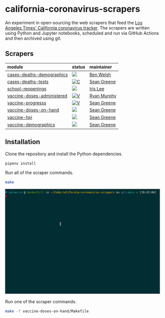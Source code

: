 # california-coronavirus-scrapers

An experiment in open-sourcing the web scrapers that feed the [Los Angeles Times' California coronavirus tracker](https://www.latimes.com/projects/california-coronavirus-cases-tracking-outbreak/). The scrapers are written using Python and Jupyter notebooks, scheduled and run via GitHub Actions and then archived using git.

## Scrapers

| module                  | status                                                                                                                                                                                                                                                   | maintainer  |
|:----------------------|:---------------------------------------------------------------------------------------------------------------------------------------------------------------------------------------------------------------------------------------------------------|:------------|
| [cases-deaths-demographics](https://github.com/datadesk/california-coronavirus-scrapers/tree/main/cases-deaths-demographics) | [![](https://github.com/datadesk/california-coronavirus-scrapers/actions/workflows/cases-deaths-demographics.yaml/badge.svg)](https://github.com/datadesk/california-coronavirus-scrapers/actions/workflows/cases-deaths-demographics.yaml) | [Ben Welsh](https://www.latimes.com/people/ben-welsh) |
| [cases-deaths-tests](https://github.com/datadesk/california-coronavirus-scrapers/tree/main/cases-deaths-tests) | [![C](https://github.com/datadesk/california-coronavirus-scrapers/actions/workflows/cases-deaths-tests.yaml/badge.svg)](https://github.com/datadesk/california-coronavirus-scrapers/actions/workflows/cases-deaths-tests.yaml) | [Sean Greene](https://www.latimes.com/people/sean-greene) |
| [school-reopenings](https://github.com/datadesk/california-coronavirus-scrapers/tree/main/school-reopenings) | [![](https://github.com/datadesk/california-coronavirus-scrapers/actions/workflows/school-reopenings.yaml/badge.svg)](https://github.com/datadesk/california-coronavirus-scrapers/actions/workflows/school-reopenings.yaml) | [Iris Lee](https://www.latimes.com/people/iris-lee) |
| [vaccine-doses-administered](https://github.com/datadesk/california-coronavirus-scrapers/tree/main/vaccine-doses-administered) | [![V](https://github.com/datadesk/california-coronavirus-scrapers/actions/workflows/vaccine-doses-administered.yaml/badge.svg)](https://github.com/datadesk/california-coronavirus-scrapers/actions/workflows/vaccine-doses-administered.yaml) | [Ryan Murphy](https://www.latimes.com/people/ryan-murphy) |
| [vaccine-progresss](https://github.com/datadesk/california-coronavirus-scrapers/tree/main/vaccine-progress) | [![V](https://github.com/datadesk/california-coronavirus-scrapers/actions/workflows/vaccine-progress.yaml/badge.svg)](https://github.com/datadesk/california-coronavirus-scrapers/actions/workflows/vaccine-progress.yaml) | [Sean Greene](https://www.latimes.com/people/sean-greene) |
| [vaccine-doses-on-hand](https://github.com/datadesk/california-coronavirus-scrapers/tree/main/vaccine-doses-on-hand) | [![](https://github.com/datadesk/california-coronavirus-scrapers/actions/workflows/vaccine-doses-on-hand.yaml/badge.svg)](https://github.com/datadesk/california-coronavirus-scrapers/actions/workflows/vaccine-doses-on-hand.yaml) | [Sean Greene](https://www.latimes.com/people/sean-greene) |
| [vaccine-hpi](https://github.com/datadesk/california-coronavirus-scrapers/tree/main/vaccine-hpi) | [![](https://github.com/datadesk/california-coronavirus-scrapers/actions/workflows/vaccine-hpi.yaml/badge.svg)](https://github.com/datadesk/california-coronavirus-scrapers/actions/workflows/vaccine-hpi.yaml) | [Sean Greene](https://www.latimes.com/people/sean-greene) |
| [vaccine-demographics](https://github.com/datadesk/california-coronavirus-scrapers/tree/main/vaccine-demographics) | [![](https://github.com/datadesk/california-coronavirus-scrapers/actions/workflows/vaccine-demographics.yaml/badge.svg)](https://github.com/datadesk/california-coronavirus-scrapers/actions/workflows/vaccine-demographics.yaml) | [Sean Greene](https://www.latimes.com/people/sean-greene) |


## Installation

Clone the repository and install the Python dependencies.

```zsh
pipenv install
```

Run all of the scraper commands.

```zsh
make
```
![make all](./.github/img/make.gif)

Run one of the scraper commands.

```zsh
make -f vaccine-doses-on-hand/Makefile
```
